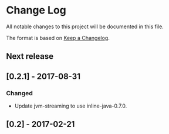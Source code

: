 # Change Log

All notable changes to this project will be documented in this file.

The format is based on [Keep a Changelog](http://keepachangelog.com/).

## Next release

## [0.2.1] - 2017-08-31

### Changed

* Update jvm-streaming to use inline-java-0.7.0.

## [0.2] - 2017-02-21
